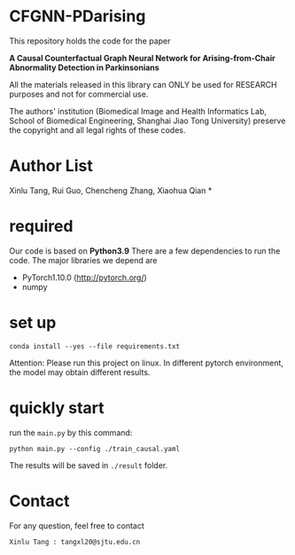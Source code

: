 # CFGNN-PDarising

This repository holds the code for the paper

**A Causal Counterfactual Graph Neural Network for Arising-from-Chair Abnormality Detection in Parkinsonians**

All the materials released in this library can ONLY be used for RESEARCH purposes and not for commercial use.

The authors' institution (Biomedical Image and Health Informatics Lab, School of Biomedical Engineering, Shanghai Jiao Tong University) preserve the copyright and all legal rights of these codes.

# Author List

Xinlu Tang, Rui Guo, Chencheng Zhang, Xiaohua Qian \*

# required

Our code is based on **Python3.9** There are a few dependencies to run the code. The major libraries we depend are

- PyTorch1.10.0 (http://pytorch.org/)
- numpy

# set up

```
conda install --yes --file requirements.txt
```

Attention: Please run this project on linux. In different pytorch environment, the model may obtain different results.

# quickly start

run the `main.py` by this command:

```shell
python main.py --config ./train_causal.yaml
```

The results will be saved in `./result` folder.

# Contact

For any question, feel free to contact

```
Xinlu Tang : tangxl20@sjtu.edu.cn
```

